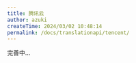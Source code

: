 ```yaml
---
title: 腾讯云
author: azuki
createTime: 2024/03/02 10:48:14
permalink: /docs/translationapi/tencent/
---
```


完善中...